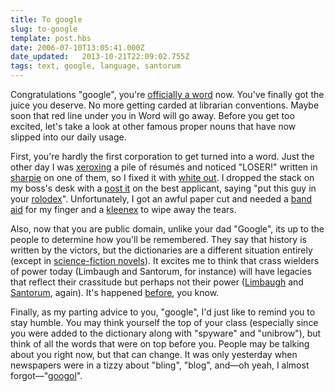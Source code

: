 ```yaml
---
title: To google
slug: to-google
template: post.hbs
date: 2006-07-10T13:05:41.000Z
date_updated:   2013-10-21T22:09:02.755Z
tags: text, google, language, santorum
---
```


Congratulations "google", you're <a href="http://m-w.com/dictionary/google" title="'Google' according to Merriam-Webster">officially a word</a> now. You've finally got the juice you deserve. No more getting carded at librarian conventions. Maybe soon that red line under you in Word will go away. Before you get too excited, let's take a look at other famous proper nouns that have now slipped into our daily usage.<!--more-->

First, you're hardly the first corporation to get turned into a word. Just the other day I was <a href="http://www.xerox.com/" title="Xerox.com">xeroxing</a> a pile of r&eacute;sum&eacute;s and noticed "LOSER!" written in <a href="http://sharpie.com/" title="Sharpie.com">sharpie</a> on one of them, so I fixed it with <a href="http://www.wite-out.com/" title="Wite-Out.com">white out</a>. I dropped the stack on my boss's desk with a <a href="http://post-it.com/" title="Post-It.com">post it</a> on the best applicant, saying "put this guy in your <a href="http://www.rolodex.com/" title="Rolodex.com">rolodex</a>". Unfortunately, I got an awful paper cut and needed a <a href="http://www.band-aid.com/index2.html" title="BandAid.com">band aid</a> for my finger and a <a href="http://www.kleenex.com/us/" title="Kleenex.com">kleenex</a> to wipe away the tears.

Also, now that you are public domain, unlike your dad "Google", its up to the people to determine how you'll be remembered. They say that history is written by the victors, but the dictionaries are a different situation entirely (except in <a href="http://www.newspeakdictionary.com/ns-prin.html" title="Principles of Newspeak">science-fiction novels</a>). It excites me to think that crass wielders of power today (Limbaugh and Santorum, for instance) will have legacies that reflect their crassitude but perhaps not their power (<a href="http://www.avn.com/index.php?Primary_Navigation=Articles&Action=View_Article&Content_ID=271163" title="AVN.com (barely safe for work)">Limbaugh</a> and <a href="http://www.spreadingsantorum.com/" title="SpreadingSantorum.com">Santorum</a>, again). It's happened <a href="http://www.theonion.com/content/node/33610" title="TheOnion: It Is My Hope That I Will Be Remembered As A Great Man">before</a>, you know.

Finally, as my parting advice to you, "google", I'd just like to remind you to stay humble. You may think yourself the top of your class (especially since you were added to the dictionary along with "spyware" and "unibrow"), but think of all the words that were on top before you. People may be talking about you right now, but that can change. It was only yesterday when newspapers were in a tizzy about "bling", "blog", and&mdash;oh yeah, I almost forgot&mdash;"<a href="http://mathworld.wolfram.com/Googol.html" title="Wolfram MathWorld">googol</a>".

